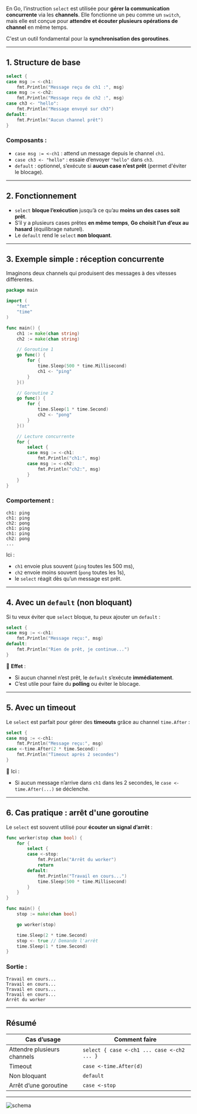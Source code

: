 En Go, l’instruction `select` est utilisée pour **gérer la communication concurrente** via les **channels**.
Elle fonctionne un peu comme un `switch`, mais elle est conçue pour **attendre et écouter plusieurs opérations de channel** en même temps.

C'est un outil fondamental pour la **synchronisation des goroutines**.

---

## **1. Structure de base**

```go
select {
case msg := <-ch1:
    fmt.Println("Message reçu de ch1 :", msg)
case msg := <-ch2:
    fmt.Println("Message reçu de ch2 :", msg)
case ch3 <- "hello":
    fmt.Println("Message envoyé sur ch3")
default:
    fmt.Println("Aucun channel prêt")
}
```

### **Composants :**

* `case msg := <-ch1` : attend un message depuis le channel `ch1`.
* `case ch3 <- "hello"` : essaie d’envoyer `"hello"` dans `ch3`.
* `default` : optionnel, s’exécute si **aucun case n’est prêt** (permet d'éviter le blocage).

---

## **2. Fonctionnement**

* `select` **bloque l’exécution** jusqu’à ce qu’au **moins un des cases soit prêt**.
* S’il y a plusieurs cases prêtes **en même temps**, **Go choisit l’un d’eux au hasard** (équilibrage naturel).
* Le `default` rend le `select` **non bloquant**.

---

## **3. Exemple simple : réception concurrente**

Imaginons deux channels qui produisent des messages à des vitesses différentes.

```go
package main

import (
    "fmt"
    "time"
)

func main() {
    ch1 := make(chan string)
    ch2 := make(chan string)

    // Goroutine 1
    go func() {
        for {
            time.Sleep(500 * time.Millisecond)
            ch1 <- "ping"
        }
    }()

    // Goroutine 2
    go func() {
        for {
            time.Sleep(1 * time.Second)
            ch2 <- "pong"
        }
    }()

    // Lecture concurrente
    for {
        select {
        case msg := <-ch1:
            fmt.Println("ch1:", msg)
        case msg := <-ch2:
            fmt.Println("ch2:", msg)
        }
    }
}
```

### **Comportement :**

```
ch1: ping
ch1: ping
ch2: pong
ch1: ping
ch1: ping
ch2: pong
...
```

Ici :

* `ch1` envoie plus souvent (`ping` toutes les 500 ms),
* `ch2` envoie moins souvent (`pong` toutes les 1s),
* le `select` réagit dès qu’un message est prêt.

---

## **4. Avec un `default` (non bloquant)**

Si tu veux éviter que `select` bloque, tu peux ajouter un `default` :

```go
select {
case msg := <-ch1:
    fmt.Println("Message reçu:", msg)
default:
    fmt.Println("Rien de prêt, je continue...")
}
```

🔹 **Effet** :

* Si aucun channel n’est prêt, le `default` s’exécute **immédiatement**.
* C’est utile pour faire du **polling** ou éviter le blocage.

---

## **5. Avec un timeout**

Le `select` est parfait pour gérer des **timeouts** grâce au channel `time.After` :

```go
select {
case msg := <-ch1:
    fmt.Println("Message reçu:", msg)
case <-time.After(2 * time.Second):
    fmt.Println("Timeout après 2 secondes")
}
```

🔹 Ici :

* Si aucun message n’arrive dans `ch1` dans les 2 secondes, le `case <-time.After(...)` se déclenche.

---

## **6. Cas pratique : arrêt d'une goroutine**

Le `select` est souvent utilisé pour **écouter un signal d’arrêt** :

```go
func worker(stop chan bool) {
    for {
        select {
        case <-stop:
            fmt.Println("Arrêt du worker")
            return
        default:
            fmt.Println("Travail en cours...")
            time.Sleep(500 * time.Millisecond)
        }
    }
}

func main() {
    stop := make(chan bool)

    go worker(stop)

    time.Sleep(2 * time.Second)
    stop <- true // Demande l'arrêt
    time.Sleep(1 * time.Second)
}
```

### **Sortie :**

```
Travail en cours...
Travail en cours...
Travail en cours...
Travail en cours...
Arrêt du worker
```

---

## **Résumé**

| Cas d’usage                 | Comment faire                              |
| --------------------------- | ------------------------------------------ |
| Attendre plusieurs channels | `select { case <-ch1 ... case <-ch2 ... }` |
| Timeout                     | `case <-time.After(d)`                     |
| Non bloquant                | `default`                                  |
| Arrêt d’une goroutine       | `case <-stop`                              |

---

![schema](select-golang.png)
